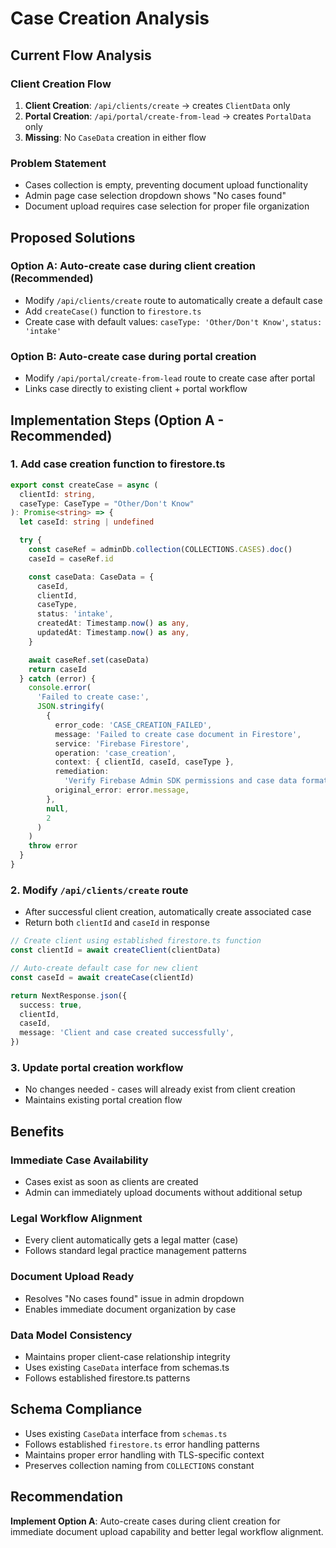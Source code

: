 # Case Creation Analysis

## Current Flow Analysis

### Client Creation Flow

1. **Client Creation**: `/api/clients/create` → creates `ClientData` only
2. **Portal Creation**: `/api/portal/create-from-lead` → creates `PortalData` only
3. **Missing**: No `CaseData` creation in either flow

### Problem Statement

- Cases collection is empty, preventing document upload functionality
- Admin page case selection dropdown shows "No cases found"
- Document upload requires case selection for proper file organization

## Proposed Solutions

### Option A: Auto-create case during client creation (Recommended)

- Modify `/api/clients/create` route to automatically create a default case
- Add `createCase()` function to `firestore.ts`
- Create case with default values: `caseType: 'Other/Don't Know'`, `status: 'intake'`

### Option B: Auto-create case during portal creation

- Modify `/api/portal/create-from-lead` route to create case after portal
- Links case directly to existing client + portal workflow

## Implementation Steps (Option A - Recommended)

### 1. Add case creation function to firestore.ts

```typescript
export const createCase = async (
  clientId: string,
  caseType: CaseType = "Other/Don't Know"
): Promise<string> => {
  let caseId: string | undefined

  try {
    const caseRef = adminDb.collection(COLLECTIONS.CASES).doc()
    caseId = caseRef.id

    const caseData: CaseData = {
      caseId,
      clientId,
      caseType,
      status: 'intake',
      createdAt: Timestamp.now() as any,
      updatedAt: Timestamp.now() as any,
    }

    await caseRef.set(caseData)
    return caseId
  } catch (error) {
    console.error(
      'Failed to create case:',
      JSON.stringify(
        {
          error_code: 'CASE_CREATION_FAILED',
          message: 'Failed to create case document in Firestore',
          service: 'Firebase Firestore',
          operation: 'case_creation',
          context: { clientId, caseId, caseType },
          remediation:
            'Verify Firebase Admin SDK permissions and case data format',
          original_error: error.message,
        },
        null,
        2
      )
    )
    throw error
  }
}
```

### 2. Modify `/api/clients/create` route

- After successful client creation, automatically create associated case
- Return both `clientId` and `caseId` in response

```typescript
// Create client using established firestore.ts function
const clientId = await createClient(clientData)

// Auto-create default case for new client
const caseId = await createCase(clientId)

return NextResponse.json({
  success: true,
  clientId,
  caseId,
  message: 'Client and case created successfully',
})
```

### 3. Update portal creation workflow

- No changes needed - cases will already exist from client creation
- Maintains existing portal creation flow

## Benefits

### Immediate Case Availability

- Cases exist as soon as clients are created
- Admin can immediately upload documents without additional setup

### Legal Workflow Alignment

- Every client automatically gets a legal matter (case)
- Follows standard legal practice management patterns

### Document Upload Ready

- Resolves "No cases found" issue in admin dropdown
- Enables immediate document organization by case

### Data Model Consistency

- Maintains proper client-case relationship integrity
- Uses existing `CaseData` interface from schemas.ts
- Follows established firestore.ts patterns

## Schema Compliance

- Uses existing `CaseData` interface from `schemas.ts`
- Follows established `firestore.ts` error handling patterns
- Maintains proper error handling with TLS-specific context
- Preserves collection naming from `COLLECTIONS` constant

## Recommendation

**Implement Option A**: Auto-create cases during client creation for immediate document upload capability and better legal workflow alignment.
